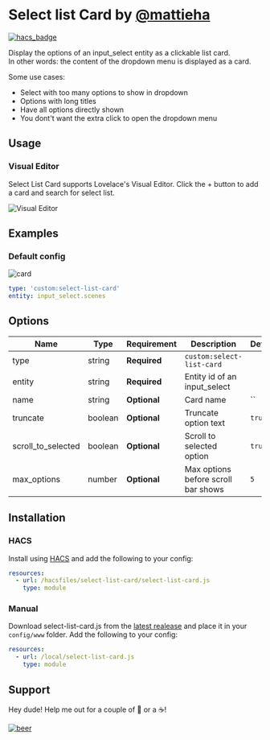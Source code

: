 # Select list Card by [@mattieha](https://github.com/mattieha)

[![hacs_badge](https://img.shields.io/badge/HACS-Custom-orange.svg?style=for-the-badge)](https://github.com/custom-components/hacs)

Display the options of an input_select entity as a clickable list card.   
In other words: the content of the dropdown menu is displayed as a card.  

Some use cases:
* Select with too many options to show in dropdown
* Options with long titles
* Have all options directly shown 
* You dont't want the extra click to open the dropdown menu  

## Usage

### Visual Editor

Select List Card supports Lovelace's Visual Editor. Click the + button to add a card and search for select list.

![Visual Editor](https://raw.githubusercontent.com/mattieha/select-list-card/master/assets/visual_editor.png)

## Examples

### Default config

![card](https://raw.githubusercontent.com/mattieha/select-list-card/master/assets/card.png)

```yaml
type: 'custom:select-list-card'
entity: input_select.scenes
```

## Options

| Name               | Type    | Requirement  | Description                                 | Default             |
| ------------------ | ------- | ------------ | ------------------------------------------- | ------------------- |
| type               | string  | **Required** | `custom:select-list-card`                   |                     |
| entity             | string  | **Required** | Entity id of an input_select                |                     |
| name               | string  | **Optional** | Card name                                   | ``                  |
| truncate           | boolean | **Optional** | Truncate option text                        | `true`              |
| scroll_to_selected | boolean | **Optional** | Scroll to selected option                   | `true`              |
| max_options        | number  | **Optional** | Max options before scroll bar shows         | `5`                 |


## Installation

### HACS

Install using [HACS](https://hacs.xyz) and add the following to your config:


```yaml
resources:
  - url: /hacsfiles/select-list-card/select-list-card.js
    type: module
```

### Manual

Download select-list-card.js from the [latest realease](https://github.com/mattieha/select-list-card/releases/latest) and place it in your `config/www` folder. Add the following to your config:

```yaml
resources:
  - url: /local/select-list-card.js
    type: module
```



## Support

Hey dude! Help me out for a couple of :beers: or a :coffee:!

[![beer](https://www.buymeacoffee.com/assets/img/custom_images/black_img.png)](https://www.buymeacoffee.com/mattijsha)
